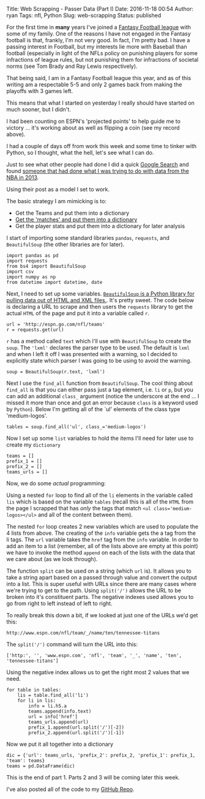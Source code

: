 Title: Web Scrapping - Passer Data (Part I)
Date: 2016-11-18 00:54
Author: ryan
Tags: nfl, Python
Slug: web-scrapping
Status: published

For the first time in **many** years I've joined a [Fantasy Football league](http://www.espn.com) with some of my family. One of the reasons I have not engaged in the Fantasy football is that, frankly, I'm not very good. In fact, I'm pretty bad. I have a passing interest in Football, but my interests lie more with Baseball than football (especially in light of the NFLs policy on punishing players for some infractions of league rules, but not punishing them for infractions of societal norms (see Tom Brady and Ray Lewis respectively).

That being said, I am in a Fantasy Football league this year, and as of this writing am a respectable 5-5 and only 2 games back from making the playoffs with 3 games left.

This means that what I started on yesterday I really should have started on much sooner, but I didn't.

I had been counting on ESPN's 'projected points' to help guide me to victory ... it's working about as well as flipping a coin (see my record above).

I had a couple of days off from work this week and some time to tinker with Python, so I thought, what the hell, let's see what I can do.

Just to see what other people had done I did a quick [Google Search](http://www.google.com) and found [someone that had done what I was trying to do with data from the NBA in 2013](http://danielfrg.com/blog/2013/04/01/nba-scraping-data/).

Using their post as a model I set to work.

The basic strategy I am mimicking is to:

-   Get the Teams and put them into a dictionary
-   [Get the 'matches' and put them into a dictionary](https://www.ryancheley.com/blog/2016/11/18/web-scrapping-passer-data-part-ii)
-   Get the player stats and put them into a dictionary for later analysis

I start of importing some standard libraries `pandas`, `requests`, and `BeautifulSoup` (the other libraries are for later).

    import pandas as pd
    import requests
    from bs4 import BeautifulSoup
    import csv
    import numpy as np
    from datetime import datetime, date

Next, I need to set up some variables. [`BeautifulSoup` is a Python library for pulling data out of HTML and XML files.](https://www.crummy.com/software/BeautifulSoup/bs4/doc/). It's pretty sweet. The code below is declaring a URL to scrape and then users the `requests` library to get the actual `HTML` of the page and put it into a variable called `r`.

    url = 'http://espn.go.com/nfl/teams'
    r = requests.get(url)

`r` has a method called `text` which I'll use with `BeautifulSoup` to create the `soup`. The `'lxml'` declares the parser type to be used. The default is `lxml` and when I left it off I was presented with a warning, so I decided to explicitly state which parser I was going to be using to avoid the warning.

    soup = BeautifulSoup(r.text, 'lxml')

Next I use the `find_all` function from `BeautifulSoup`. The cool thing about `find_all` is that you can either pass just a tag element, i.e. `li` or `p`, but you can add an additional `class_` argument (notice the underscore at the end ... I missed it more than once and got an error because `class` is a keyword used by `Python`). Below I'm getting all of the \`ul' elements of the class type 'medium-logos'.

    tables = soup.find_all('ul', class_='medium-logos')

Now I set up some `list` variables to hold the items I'll need for later use to create my `dictionary`

    teams = []
    prefix_1 = []
    prefix_2 = []
    teams_urls = []

Now, we do some *actual* programming:

Using a nested `for` loop to find all of the `li` elements in the variable called `lis` which is based on the variable `tables` (recall this is all of the `HTML` from the page I scrapped that has *only* the tags that match `<ul class='medium-logos></ul>` and all of the content between them).

The nested `for` loop creates 2 new variables which are used to populate the 4 lists from above. The creating of the `info` variable gets the a tag from the li tags. The `url` variable takes the `href` tag from the `info` variable. In order to add an item to a list (remember, all of the lists above are empty at this point) we have to invoke the method `append` on each of the lists with the data that we care about (as we look through).

The function `split` can be used on a string (which `url` is). It allows you to take a string apart based on a passed through value and convert the output into a list. This is super useful with URLs since there are many cases where we're trying to get to the path. Using `split('/')` allows the URL to be broken into it's constituent parts. The negative indexes used allows you to go from right to left instead of left to right.

To really break this down a bit, if we looked at just one of the URLs we'd get this:

`http://www.espn.com/nfl/team/_/name/ten/tennessee-titans`

The `split('/')` command will turn the URL into this:

`['http:', '', 'www.espn.com', 'nfl', 'team', '_', 'name', 'ten', 'tennessee-titans']`

Using the negative index allows us to get the right most 2 values that we need.

    for table in tables:
        lis = table.find_all('li')
        for li in lis:
            info = li.h5.a
            teams.append(info.text)
            url = info['href']
            teams_urls.append(url)
            prefix_1.append(url.split('/')[-2])
            prefix_2.append(url.split('/')[-1])

Now we put it all together into a dictionary

    dic = {'url': teams_urls, 'prefix_2': prefix_2, 'prefix_1': prefix_1, 'team': teams}
    teams = pd.DataFrame(dic)

This is the end of part 1. Parts 2 and 3 will be coming later this week.

I've also posted all of the code to my [GitHub Repo](https://github.com/miloardot).
